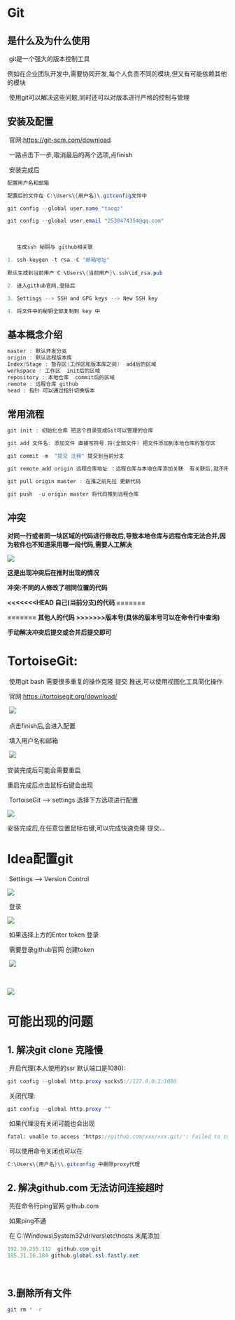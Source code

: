 # Git



## 是什么及为什么使用

​	git是一个强大的版本控制工具

​	例如在企业团队开发中,需要协同开发,每个人负责不同的模块,但又有可能依赖其他的模块

​	使用git可以解决这些问题,同时还可以对版本进行严格的控制与管理



## 安装及配置

​	官网:<https://git-scm.com/download>

​	一路点击下一步,取消最后的两个选项,点finish

​	安装完成后

```java
配置用户名和邮箱

配置后的文件在 C:\Users\{用户名}\.gitconfig文件中

git config --global user.name "taoqz"

git config --global user.email "2538474354@qq.com"
```

​	

```java
   生成ssh 秘钥与 github相关联

1. ssh-keygen -t rsa -C "邮箱地址"
    
默认生成到当前用户 C:\Users\{当前用户}\.ssh\id_rsa.pub

2. 进入github官网,登陆后

3. Settings --> SSH and GPG keys --> New SSH key

4. 将文件中的秘钥全部复制到 key 中
```

 	

## 基本概念介绍

```java
master : 默认开发分支
origin : 默认远程版本库
Index/Stage : 暂存区(工作区和版本库之间)  add后的区域
workspace : 工作区  init后的区域
repository : 本地仓库  commit后的区域
remote : 远程仓库 github
head : 指针 可以通过指针切换版本
```



## 常用流程

```java
git init : 初始化仓库 把这个目录变成Git可以管理的仓库

git add 文件名: 添加文件 直接写符号.将(全部文件) 把文件添加到本地仓库的暂存区

git commit -m  "提交 注释" 提交到当前分支

git remote add origin 远程仓库地址 ：远程仓库与本地仓库添加关联  有关联后,就不用再写这行

git pull origin master : 在推之前先拉 更新代码

git push  -u origin master 将代码推到远程仓库
```



## 冲突

​	**对同一行或者同一块区域的代码进行修改后,导致本地仓库与远程仓库无法合并,因为软件也不知道采用哪一段代码,需要人工解决**

![](../img/git/head.png)

**这是出现冲突后在推时出现的情况**

**冲突:不同的人修改了相同位置的代码**

**<<<<<<<HEAD  自己(当前分支)的代码  =======**

**=======  其他人的代码 >>>>>>>版本号(具体的版本号可以在命令行中查询)**

**手动解决冲突后提交或合并后提交即可**



# TortoiseGit:

​	使用git bash 需要很多重复的操作克隆 提交 推送,可以使用视图化工具简化操作

​	官网:<https://tortoisegit.org/download/>	

​	![](../img/git/install.jpg)

​	点击finish后,会进入配置

​	填入用户名和邮箱

​		![](../img/git/peizhi_1.jpg)

安装完成后可能会需要重启

重启完成后点击鼠标右键会出现

​	TortoiseGit --> settings 选择下方选项进行配置

![](../img/git/peizhi_2.jpg)



安装完成后,在任意位置鼠标右键,可以完成快速克隆 提交...

# Idea配置git

​		Settings --> Version Control

![](../img/git/idea_1.jpg)

​		登录

![](../img/git/idea_github.jpg)



​		如果选择上方的Enter token 登录

​		需要登录github官网 创建token

​		![](../img/git/github_token.jpg)

​	

![](../img/git/github_2.jpg)

# 可能出现的问题

## 1. 解决git clone 克隆慢

​	开启代理(本人使用的ssr 默认端口是1080):

```java
git config --global http.proxy socks5://127.0.0.1:1080
```

​	关闭代理:

```java
git config --global http.proxy ""
```

​	如果代理没有关闭可能也会出现

```java
fatal: unable to access 'https://github.com/xxx/xxx.git/': Failed to connect to 127.0.0.1 port 1080: Connection refused
```

​	可以使用命令关闭也可以在

```java
C:\Users\{用户名}\\.gitconfig 中删除proxy代理
```

## 2. 解决github.com 无法访问连接超时

​	先在命令行ping官网 github.com

​	如果ping不通

​		在 C:\Windows\System32\drivers\etc\hosts 末尾添加

```java
192.30.255.112  github.com git 
185.31.16.184 github.global.ssl.fastly.net  
```

​	

## 3.删除所有文件

```bash
git rm * -r
```

